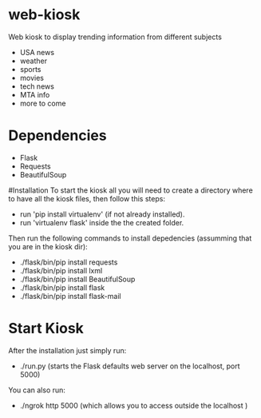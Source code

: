 # web-kiosk
Web kiosk to display trending information from different subjects

 - USA news
 - weather 
 - sports 
 - movies
 - tech news
 - MTA info
 - more to come
 
# Dependencies
 - Flask
 - Requests
 - BeautifulSoup

#Installation
To start the kiosk all you will need to create a directory where to have all the kiosk files, then follow this steps:

- run  'pip install virtualenv' (if not already installed).
- run 'virtualenv flask' inside the the created folder.

Then run the following commands to install depedencies (assumming that you are in the kiosk dir):

- ./flask/bin/pip install requests
- ./flask/bin/pip install lxml
- ./flask/bin/pip install BeautifulSoup
- ./flask/bin/pip install flask
- ./flask/bin/pip install flask-mail

# Start Kiosk

After the installation just simply run:

- ./run.py (starts the Flask defaults web server on the localhost, port 5000)

You can also run:

 - ./ngrok http 5000 (which allows you to access outside the localhost )
